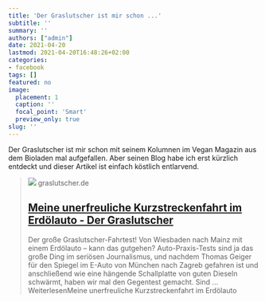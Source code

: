 ```yaml
---
title: 'Der Graslutscher ist mir schon ...'
subtitle: ''
summary: ''
authors: ["admin"]
date: 2021-04-20
lastmod: 2021-04-20T16:48:26+02:00
categories:
- facebook
tags: []
featured: no
image:
  placement: 1
  caption: ''
  focal_point: 'Smart'
  preview_only: true
slug: ''
---
```

Der Graslutscher ist mir schon mit seinem Kolumnen im Vegan Magazin aus dem Bioladen mal aufgefallen. Aber seinen Blog habe ich erst kürzlich entdeckt und dieser Artikel ist einfach  köstlich entlarvend.
> [![](https://graslutscher.de/wp-content/uploads/2021/04/SPON-Voransicht.png)](https://graslutscher.de/meine-unerfreuliche-kurzstreckenfahrt-im-erdoelauto/)
> graslutscher.de
> ## [Meine unerfreuliche Kurzstreckenfahrt im Erdölauto - Der Graslutscher](https://graslutscher.de/meine-unerfreuliche-kurzstreckenfahrt-im-erdoelauto/)
>
>Der große Graslutscher-Fahrtest! Von Wiesbaden nach Mainz mit einem Erdölauto – kann das gutgehen? Auto-Praxis-Tests sind ja das große Ding im seriösen Journalismus, und nachdem Thomas Geiger für den Spiegel im E-Auto von München nach Zagreb gefahren ist und anschließend wie eine hängende Schallplatte von guten Dieseln schwärmt, haben wir mal den Gegentest gemacht. Sind ... WeiterlesenMeine unerfreuliche Kurzstreckenfahrt im Erdölauto

